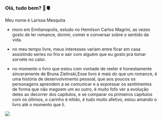 ### Olá, tudo bem? 🦋🫀

Meu nome é Larissa Mesquita

- moro em Emilianopolis, estudo no Hemilson Carlos Magrini, as vezes gosto de ler romance, dormir, comer e conversar sobre o sentido da vida.

- no meu tempo livre, meus interesses variam entre ficar em casa assistindo series no frio e sair com alguém que eu gosto pra tomar sorvete no calor.

- no momento o livro que estou com vontade de reeler é honestamente sinceramente de Bruna Zielinski,Esse livro é mais do que um romance, é uma história de desenvolvimento pessoal, que aos poucos os personagens aprendem a se comunicar e a expressar os sentimentos de forma que não magoem um ao outro, é muito fofo ver a evolução deles ao decorrer dos capítulos, e se comparar os primeiros capítulos com os últimos, o carinho é nítido, é tudo muito afetivo, estou amando o livro até o momento que li.

![](https://tenor.com/pt-BR/view/jinx-the-best-gif-2612604530998071416)
